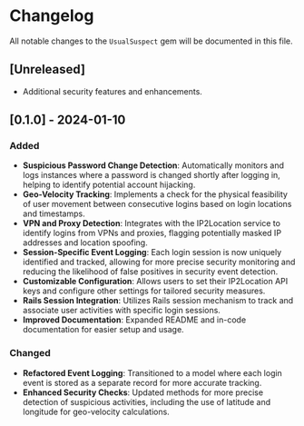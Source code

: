# Changelog

All notable changes to the `UsualSuspect` gem will be documented in this file.

## [Unreleased]

- Additional security features and enhancements.

## [0.1.0] - 2024-01-10

### Added

- **Suspicious Password Change Detection**: Automatically monitors and logs instances where a password is changed shortly after logging in, helping to identify potential account hijacking.
- **Geo-Velocity Tracking**: Implements a check for the physical feasibility of user movement between consecutive logins based on login locations and timestamps.
- **VPN and Proxy Detection**: Integrates with the IP2Location service to identify logins from VPNs and proxies, flagging potentially masked IP addresses and location spoofing.
- **Session-Specific Event Logging**: Each login session is now uniquely identified and tracked, allowing for more precise security monitoring and reducing the likelihood of false positives in security event detection.
- **Customizable Configuration**: Allows users to set their IP2Location API keys and configure other settings for tailored security measures.
- **Rails Session Integration**: Utilizes Rails session mechanism to track and associate user activities with specific login sessions.
- **Improved Documentation**: Expanded README and in-code documentation for easier setup and usage.

### Changed

- **Refactored Event Logging**: Transitioned to a model where each login event is stored as a separate record for more accurate tracking.
- **Enhanced Security Checks**: Updated methods for more precise detection of suspicious activities, including the use of latitude and longitude for geo-velocity calculations.

